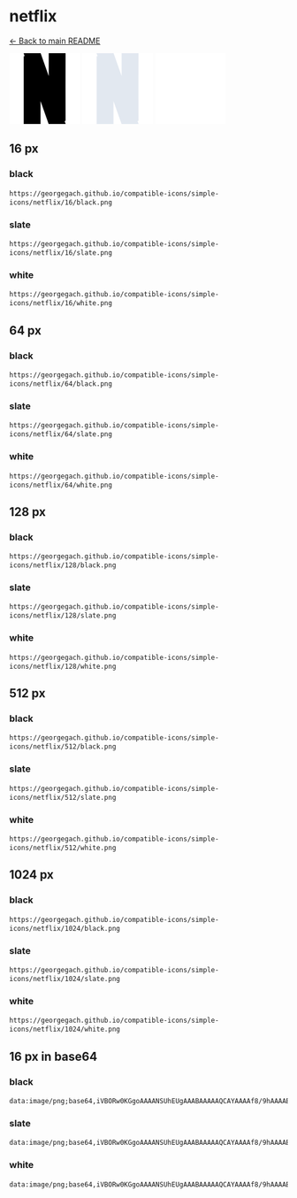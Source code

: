 # netflix

[← Back to main README](../../README.md)


<img src="./128/black.png" width="128" alt="netflix black icon" />
<img src="./128/slate.png" width="128" alt="netflix slate icon" />
<img src="./128/white.png" width="128" alt="netflix white icon" />

## 16 px

### black
```
https://georgegach.github.io/compatible-icons/simple-icons/netflix/16/black.png
```

### slate
```
https://georgegach.github.io/compatible-icons/simple-icons/netflix/16/slate.png
```

### white
```
https://georgegach.github.io/compatible-icons/simple-icons/netflix/16/white.png
```

## 64 px

### black
```
https://georgegach.github.io/compatible-icons/simple-icons/netflix/64/black.png
```

### slate
```
https://georgegach.github.io/compatible-icons/simple-icons/netflix/64/slate.png
```

### white
```
https://georgegach.github.io/compatible-icons/simple-icons/netflix/64/white.png
```

## 128 px

### black
```
https://georgegach.github.io/compatible-icons/simple-icons/netflix/128/black.png
```

### slate
```
https://georgegach.github.io/compatible-icons/simple-icons/netflix/128/slate.png
```

### white
```
https://georgegach.github.io/compatible-icons/simple-icons/netflix/128/white.png
```

## 512 px

### black
```
https://georgegach.github.io/compatible-icons/simple-icons/netflix/512/black.png
```

### slate
```
https://georgegach.github.io/compatible-icons/simple-icons/netflix/512/slate.png
```

### white
```
https://georgegach.github.io/compatible-icons/simple-icons/netflix/512/white.png
```

## 1024 px

### black
```
https://georgegach.github.io/compatible-icons/simple-icons/netflix/1024/black.png
```

### slate
```
https://georgegach.github.io/compatible-icons/simple-icons/netflix/1024/slate.png
```

### white
```
https://georgegach.github.io/compatible-icons/simple-icons/netflix/1024/white.png
```

## 16 px in base64

### black
```
data:image/png;base64,iVBORw0KGgoAAAANSUhEUgAAABAAAAAQCAYAAAAf8/9hAAAABmJLR0QA/wD/AP+gvaeTAAAA3klEQVQ4jZXT200DMRCF4Q/YcEmEeAiBFuiEZ2qgAUqhAGqgBUrglRYQEBTE/RYe7MiThSzxkUaaY9m/dzyzzOsC0xxPOMQQd2H9Mh5YbQF2cJ/zPk5y/hL2fHYBelgP/gCbOtQGvLVu2MdRDQAaqWbYwnEXoPljbYC14Ee1XwDP+M75nvQ2M60sAxhgnPOe1J2ZpssANrAd/IP0wL+0CAATpSNDabCqAB+4Dvv6tQBKO+ExRxXgTBnjXXzVAs6VMkhzMzfa/wFecRX8e46FgEaq80b5qU6zv823T+KBHyfEKpNXsV5VAAAAAElFTkSuQmCC
```

### slate
```
data:image/png;base64,iVBORw0KGgoAAAANSUhEUgAAABAAAAAQCAYAAAAf8/9hAAAABmJLR0QA/wD/AP+gvaeTAAABJElEQVQ4jZWTy00DQRBEX413jbGFjPhfuHMlA1KAFEiAUAiAGEiBBDhwRFy5YJmfkTH+wBSH3bXXllixfZqamX5Tre4RpXh8er8xnGTKIxTOwky3sREfEFsAgrvDg83jIieUAYgu0lsu2kRfZEt/FVcM3+WUJYAhxW6WTo/cmraoiLCiJ5RfiN4npqd1AEgkhpdcrMfo8ypAsrph05FpoById2s5yGMkiLmLPaF0YbFAVwGkjs1rZok0QndhEf/DgdcsbcyV+bA1qVMCQQykrCMNsS38WQtgx5mhl7kmAO1aAAA5b2emhohhLUBEVyYfY3kH+KkFCMnsWlJv7gElyEujXV3CuDkG3RfaeErU9G+ASTBDSX0Ixae6FPSBZ+yW5UE55RetbmXQ8xYZNgAAAABJRU5ErkJggg==
```

### white
```
data:image/png;base64,iVBORw0KGgoAAAANSUhEUgAAABAAAAAQCAYAAAAf8/9hAAAABmJLR0QA/wD/AP+gvaeTAAAA4klEQVQ4jZXTy00DMRSF4Q+Y8EiEWIRHC3TCmhpogFIogBpogRLY0gKCgIIIb7gsxpGdQIb4SJbOsezfY987FIqIy8iaRMRRRAwjYlTMX5V7Vs1qBw/J93Ga/Eux5rML0MN6kQ+xqUPzgLe5Ew5wXAOABqPkt3DSBWj+mBtgrch7tV8Az/hOfl/7NlOtLAMY4D75nrY6U8UygA1sF/lR+8C/tAgAY7kiQ0xqAR+4Kdb1awHkcsJTGlWAc7mNd/FVC7iQr0HbNzOt/R/gFddFfk9jIaDR3vNW/qnOUr5Lp4/LDT/Yf0h1TjOwNAAAAABJRU5ErkJggg==
```

